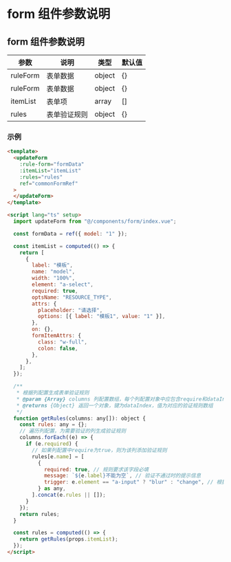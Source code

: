 # form 组件参数说明

## form 组件参数说明

| 参数     | 说明         | 类型   | 默认值 |
| -------- | ------------ | ------ | ------ |
| ruleForm | 表单数据     | object | {}     |
| ruleForm | 表单数据     | object | {}     |
| itemList | 表单项       | array  | []     |
| rules    | 表单验证规则 | object | {}     |

### 示例

```html
<template>
  <updateForm
    :rule-form="formData"
    :itemList="itemList"
    :rules="rules"
    ref="commonFormRef"
  >
  </updateForm>
</template>

<script lang="ts" setup>
  import updateForm from "@/components/form/index.vue";

  const formData = ref({ model: "1" });

  const itemList = computed(() => {
    return [
      {
        label: "模板",
        name: "model",
        width: "100%",
        element: "a-select",
        required: true,
        optsName: "RESOURCE_TYPE",
        attrs: {
          placeholder: "请选择",
          options: [{ label: "模板1", value: "1" }],
        },
        on: {},
        formItemAttrs: {
          class: "w-full",
          colon: false,
        },
      },
    ];
  });

  /**
   * 根据列配置生成表单验证规则
   * @param {Array} columns 列配置数组，每个列配置对象中应包含require和dataIndex等属性
   * @returns {Object} 返回一个对象，键为dataIndex，值为对应的验证规则数组
   */
  function getRules(columns: any[]): object {
    const rules: any = {};
    // 遍历列配置，为需要验证的列生成验证规则
    columns.forEach((e) => {
      if (e.required) {
        // 如果列配置中require为true，则为该列添加验证规则
        rules[e.name] = [
          {
            required: true, // 规则要求该字段必填
            message: `${e.label}不能为空`, // 验证不通过时的提示信息
            trigger: e.element == "a-input" ? "blur" : "change", // 根据字段类型选择触发验证的事件
          } as any,
        ].concat(e.rules || []);
      }
    });
    return rules;
  }

  const rules = computed(() => {
    return getRules(props.itemList);
  });
</script>
```
